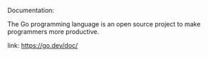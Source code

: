Documentation:

The Go programming language is an open source project to make programmers more productive.

link: https://go.dev/doc/